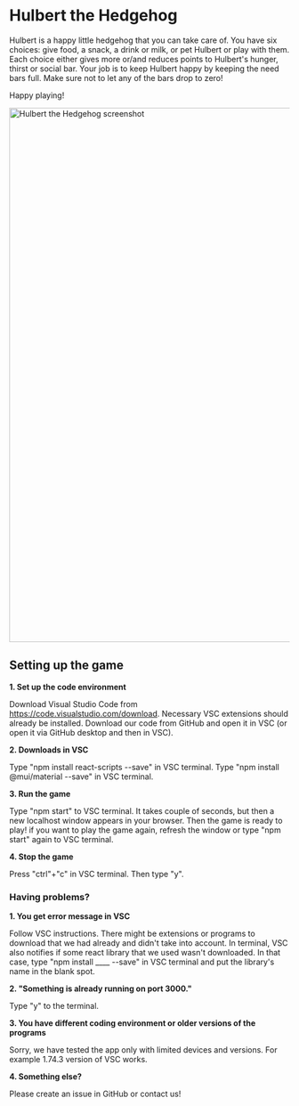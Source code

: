 # Hulbert the Hedgehog

Hulbert is a happy little hedgehog that you can take care of. You have six choices: give food, a snack, a drink or milk, or pet Hulbert or play with them. Each choice either gives more or/and reduces points to Hulbert's hunger, thirst or social bar. Your job is to keep Hulbert happy by keeping the need bars full. Make sure not to let any of the bars drop to zero!

Happy playing!

<img width="960" alt="Hulbert the Hedgehog screenshot" src="https://user-images.githubusercontent.com/82028978/213288882-23047a36-45f1-4e2a-8a8a-1d28ffbc1f4f.png">

## Setting up the game

**1. Set up the code environment**

Download Visual Studio Code from https://code.visualstudio.com/download. Necessary VSC extensions should already be installed. Download our code from GitHub and open it in VSC (or open it via GitHub desktop and then in VSC).

**2. Downloads in VSC**

Type "npm install react-scripts --save" in VSC terminal. Type "npm install @mui/material --save" in VSC terminal.

**3. Run the game**

Type "npm start" to VSC terminal. It takes couple of seconds, but then a new localhost window appears in your browser. Then the game is ready to play! if you want to play the game again, refresh the window or type "npm start" again to VSC terminal.

**4. Stop the game**

Press "ctrl"+"c" in VSC terminal. Then type "y".

### Having problems?

**1. You get error message in VSC**

Follow VSC instructions. There might be extensions or programs to download that we had already and didn't take into account. In terminal, VSC also notifies if some react library that we used wasn't downloaded. In that case, type "npm install ____ --save" in VSC terminal and put the library's name in the blank spot.

**2. "Something is already running on port 3000."**

Type "y" to the terminal. 

**3. You have different coding environment or older versions of the programs**

Sorry, we have tested the app only with limited devices and versions. For example 1.74.3 version of VSC works.

**4. Something else?**

Please create an issue in GitHub or contact us!

